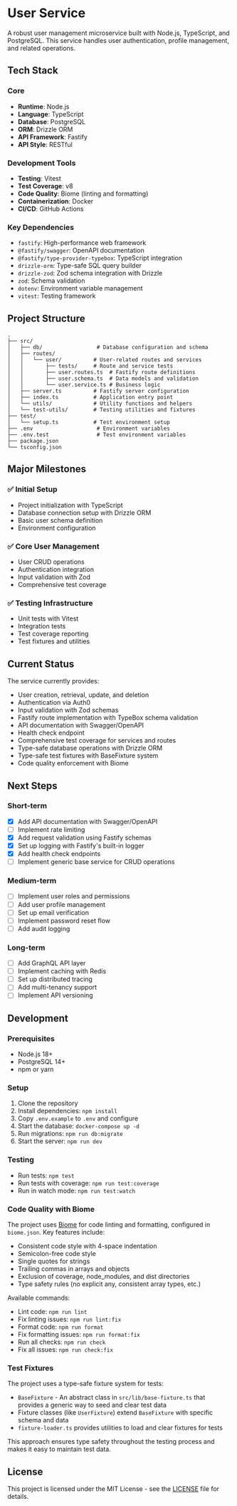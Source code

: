 # User Service

A robust user management microservice built with Node.js, TypeScript, and PostgreSQL. This service handles user authentication, profile management, and related operations.

## Tech Stack

### Core
- **Runtime**: Node.js
- **Language**: TypeScript
- **Database**: PostgreSQL
- **ORM**: Drizzle ORM
- **API Framework**: Fastify
- **API Style**: RESTful

### Development Tools
- **Testing**: Vitest
- **Test Coverage**: v8
- **Code Quality**: Biome (linting and formatting)
- **Containerization**: Docker
- **CI/CD**: GitHub Actions

### Key Dependencies
- `fastify`: High-performance web framework
- `@fastify/swagger`: OpenAPI documentation
- `@fastify/type-provider-typebox`: TypeScript integration
- `drizzle-orm`: Type-safe SQL query builder
- `drizzle-zod`: Zod schema integration with Drizzle
- `zod`: Schema validation
- `dotenv`: Environment variable management
- `vitest`: Testing framework

## Project Structure

```
.
├── src/
│   ├── db/                 # Database configuration and schema
│   ├── routes/
│   │   └── user/          # User-related routes and services
│   │       ├── tests/     # Route and service tests
│   │       ├── user.routes.ts  # Fastify route definitions
│   │       ├── user.schema.ts  # Data models and validation
│   │       └── user.service.ts # Business logic
│   ├── server.ts          # Fastify server configuration
│   ├── index.ts           # Application entry point
│   └── utils/             # Utility functions and helpers
│   └── test-utils/        # Testing utilities and fixtures
├── test/
│   └── setup.ts           # Test environment setup
├── .env                    # Environment variables
├── .env.test               # Test environment variables
├── package.json
└── tsconfig.json
```

## Major Milestones

### ✅ Initial Setup
- Project initialization with TypeScript
- Database connection setup with Drizzle ORM
- Basic user schema definition
- Environment configuration

### ✅ Core User Management
- User CRUD operations
- Authentication integration
- Input validation with Zod
- Comprehensive test coverage

### ✅ Testing Infrastructure
- Unit tests with Vitest
- Integration tests
- Test coverage reporting
- Test fixtures and utilities

## Current Status

The service currently provides:
- User creation, retrieval, update, and deletion
- Authentication via Auth0
- Input validation with Zod schemas
- Fastify route implementation with TypeBox schema validation
- API documentation with Swagger/OpenAPI
- Health check endpoint
- Comprehensive test coverage for services and routes
- Type-safe database operations with Drizzle ORM
- Type-safe test fixtures with BaseFixture system
- Code quality enforcement with Biome

## Next Steps

### Short-term
- [x] Add API documentation with Swagger/OpenAPI
- [ ] Implement rate limiting
- [x] Add request validation using Fastify schemas
- [x] Set up logging with Fastify's built-in logger
- [x] Add health check endpoints
- [ ] Implement generic base service for CRUD operations

### Medium-term
- [ ] Implement user roles and permissions
- [ ] Add user profile management
- [ ] Set up email verification
- [ ] Implement password reset flow
- [ ] Add audit logging

### Long-term
- [ ] Add GraphQL API layer
- [ ] Implement caching with Redis
- [ ] Set up distributed tracing
- [ ] Add multi-tenancy support
- [ ] Implement API versioning

## Development

### Prerequisites
- Node.js 18+
- PostgreSQL 14+
- npm or yarn

### Setup
1. Clone the repository
2. Install dependencies: `npm install`
3. Copy `.env.example` to `.env` and configure
4. Start the database: `docker-compose up -d`
5. Run migrations: `npm run db:migrate`
6. Start the server: `npm run dev`

### Testing
- Run tests: `npm test`
- Run tests with coverage: `npm run test:coverage`
- Run in watch mode: `npm run test:watch`

### Code Quality with Biome

The project uses [Biome](https://biomejs.dev/) for code linting and formatting, configured in `biome.json`. Key features include:

- Consistent code style with 4-space indentation
- Semicolon-free code style
- Single quotes for strings
- Trailing commas in arrays and objects
- Exclusion of coverage, node_modules, and dist directories
- Type safety rules (no explicit any, consistent array types, etc.)

Available commands:
- Lint code: `npm run lint`
- Fix linting issues: `npm run lint:fix`
- Format code: `npm run format`
- Fix formatting issues: `npm run format:fix`
- Run all checks: `npm run check`
- Fix all issues: `npm run check:fix`

### Test Fixtures

The project uses a type-safe fixture system for tests:

- `BaseFixture` - An abstract class in `src/lib/base-fixture.ts` that provides a generic way to seed and clear test data
- Fixture classes (like `UserFixture`) extend `BaseFixture` with specific schema and data
- `fixture-loader.ts` provides utilities to load and clear fixtures for tests

This approach ensures type safety throughout the testing process and makes it easy to maintain test data.

## License

This project is licensed under the MIT License - see the [LICENSE](LICENSE) file for details.
